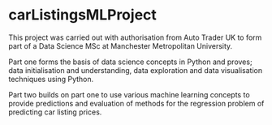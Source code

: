 # carListingsMLProject
This project was carried out with authorisation from Auto Trader UK to form part of a Data Science MSc at Manchester Metropolitan University. 

Part one forms the basis of data science concepts in Python and proves; data initialisation and understanding, data exploration and data visualisation techniques using Python.

Part two builds on part one to use various machine learning concepts to provide predictions and evaluation of methods for the regression problem of predicting car listing prices.

